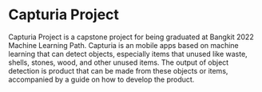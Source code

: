 # Capturia Project

Capturia Project is a capstone project for being graduated at Bangkit 2022 Machine Learning Path.
Capturia is an mobile apps based on machine learning that can detect objects, especially items that unused like waste, shells, stones, wood, and other unused items. The output of object detection is product that can be made from these objects or items, accompanied by a guide on how to develop the product.
